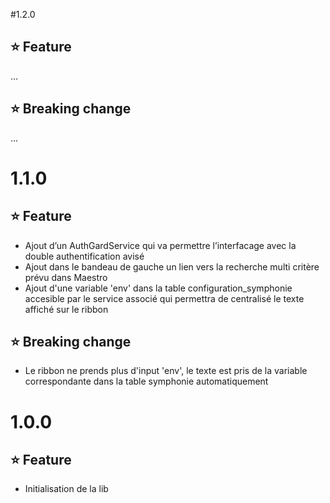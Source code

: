 #1.2.0
## :star:  Feature
...

## :star:  Breaking change
...

# 1.1.0
## :star:  Feature

- Ajout d’un AuthGardService qui va permettre l’interfacage avec la double authentification avisé
- Ajout dans le bandeau de gauche un lien vers la recherche multi critère prévu dans Maestro
- Ajout d'une variable 'env' dans la table configuration_symphonie accesible par le service associé qui permettra de centralisé le texte affiché sur le ribbon

## :star:  Breaking change
  - Le ribbon ne prends plus d'input 'env', le texte est pris de la variable correspondante dans la table symphonie automatiquement

# 1.0.0
## :star:  Feature
- Initialisation de la lib
